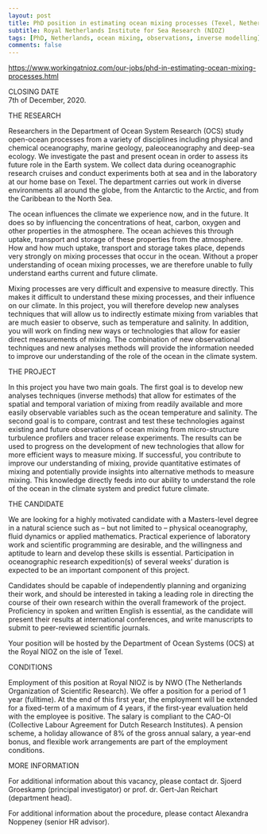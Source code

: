 ```yaml
---
layout: post
title: PhD position in estimating ocean mixing processes (Texel, Netherlands)
subtitle: Royal Netherlands Institute for Sea Research (NIOZ)
tags: [PhD, Netherlands, ocean mixing, observations, inverse modelling]
comments: false
---
```

https://www.workingatnioz.com/our-jobs/phd-in-estimating-ocean-mixing-processes.html


CLOSING DATE   
7th of December, 2020.


THE RESEARCH

Researchers in the Department of Ocean System Research (OCS) study open-ocean processes from a variety of disciplines including physical and chemical oceanography, marine geology, paleoceanography and deep-sea ecology. We investigate the past and present ocean in order to assess its future role in the Earth system. We collect data during oceanographic research cruises and conduct experiments both at sea and in the laboratory at our home base on Texel. The department carries out work in diverse environments all around the globe, from the Antarctic to the Arctic, and from the Caribbean to the North Sea.

The ocean influences the climate we experience now, and in the future. It does so by influencing the concentrations of heat, carbon, oxygen and other properties in the atmosphere. The ocean achieves this through uptake, transport and storage of these properties from the atmosphere. How and how much uptake, transport and storage takes place, depends very strongly on mixing processes that occur in the ocean. Without a proper understanding of ocean mixing processes, we are therefore unable to fully understand earths current and future climate.

Mixing processes are very difficult and expensive to measure directly. This makes it difficult to understand these mixing processes, and their influence on our climate. In this project, you will therefore develop new analyses techniques that will allow us to indirectly estimate mixing from variables that are much easier to observe, such as temperature and salinity. In addition, you will work on finding new ways or technologies that allow for easier direct measurements of mixing. The combination of new observational techniques and new analyses methods will provide the information needed to improve our understanding of the role of the ocean in the climate system.


THE PROJECT

In this project you have two main goals. The first goal is to develop new analyses techniques (inverse methods) that allow for estimates of the spatial and temporal variation of mixing from readily available and more easily observable variables such as the ocean temperature and salinity. The second goal is to compare, contrast and test these technologies against existing and future observations of ocean mixing from micro-structure turbulence profilers and tracer release experiments. The results can be used to progress on the development of new technologies that allow for more efficient ways to measure mixing. If successful, you contribute to improve our understanding of mixing, provide quantitative estimates of mixing and potentially provide insights into alternative methods to measure mixing. This knowledge directly feeds into our ability to understand the role of the ocean in the climate system and predict future climate. 


THE CANDIDATE

We are looking for a highly motivated candidate with a Masters-level degree in a natural science such as – but not limited to – physical oceanography, fluid dynamics or applied mathematics. Practical experience of laboratory work and scientific programming are desirable, and the willingness and aptitude to learn and develop these skills is essential. Participation in oceanographic research expedition(s) of several weeks’ duration is expected to be an important component of this project.

Candidates should be capable of independently planning and organizing their work, and should be interested in taking a leading role in directing the course of their own research within the overall framework of the project. Proficiency in spoken and written English is essential, as the candidate will present their results at international conferences, and write manuscripts to submit to peer-reviewed scientific journals.

Your position will be hosted by the Department of Ocean Systems (OCS) at the Royal NIOZ on the isle of Texel.


CONDITIONS

Employment of this position at Royal NIOZ is by NWO (The Netherlands Organization of Scientific Research). We offer a position for a period of 1 year (fulltime). At the end of this first year, the employment will be extended for a fixed-term of a maximum of 4 years, if the first-year evaluation held with the employee is positive. The salary is compliant to the CAO-OI (Collective Labour Agreement for Dutch Research Institutes). A pension scheme, a holiday allowance of 8% of the gross annual salary, a year-end bonus, and flexible work arrangements are part of the employment conditions.

 

MORE INFORMATION

For additional information about this vacancy, please contact dr. Sjoerd Groeskamp (principal investigator) or prof. dr. Gert-Jan Reichart (department head).

For additional information about the procedure, please contact Alexandra Noppeney (senior HR advisor).
